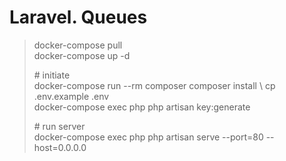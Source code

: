 # Laravel. Queues

> docker-compose pull \
> docker-compose up -d 
>
> \# initiate \
> docker-compose run --rm composer composer install \ 
> cp .env.example .env \
> docker-compose exec php php artisan key:generate
>
> \# run server \
> docker-compose exec php php artisan serve --port=80 --host=0.0.0.0
>
